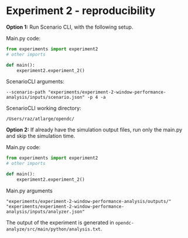 # Experiment 2 - reproducibility

**Option 1:** Run Scenario CLI, with the following setup.

Main.py code:
```python
from experiments import experiment2
# other imports

def main():
    experiment2.experiment_2()
```

ScenarioCLI arguments:
```
--scenario-path "experiments/experiment-2-window-performance-analysis/inputs/scenario.json" -p 4 -a
```

ScenarioCLI working directory:
```
/Users/raz/atlarge/opendc/
```


**Option 2:** If already have the simulation output files, run only the main.py and skip the simulation time.

Main.py code:
```python
from experiments import experiment2
# other imports

def main():
    experiment2.experiment_2()
```

Main.py arguments

```
"experiments/experiment-2-window-performance-analysis/outputs/" "experiments/experiment-2-window-performance-analysis/inputs/analyzer.json"
```

The output of the experiment is generated in 
```opendc-analyze/src/main/python/analysis.txt```.
